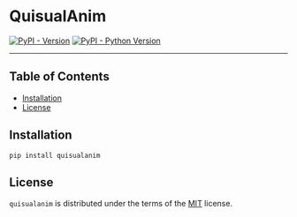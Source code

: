 # QuisualAnim

[![PyPI - Version](https://img.shields.io/pypi/v/quisualanim.svg)](https://pypi.org/project/quisualanim)
[![PyPI - Python Version](https://img.shields.io/pypi/pyversions/quisualanim.svg)](https://pypi.org/project/quisualanim)

-----

## Table of Contents

- [Installation](#installation)
- [License](#license)

## Installation

```console
pip install quisualanim
```

## License

`quisualanim` is distributed under the terms of the [MIT](https://spdx.org/licenses/MIT.html) license.
